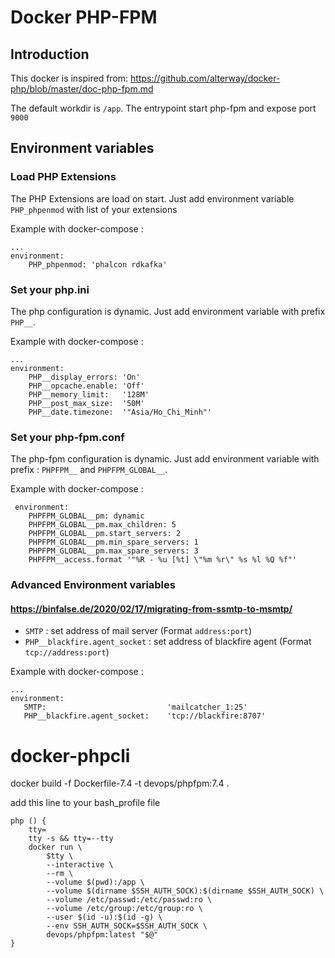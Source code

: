 # Docker PHP-FPM

## Introduction

This docker is inspired from: https://github.com/alterway/docker-php/blob/master/doc-php-fpm.md

The default workdir is `/app`.
The entrypoint start php-fpm and expose port `9000`

## Environment variables

### Load PHP Extensions

The PHP Extensions are load on start. Just add environment variable `PHP_phpenmod` with list of your extensions

Example with docker-compose :

    ...
    environment:
        PHP_phpenmod: 'phalcon rdkafka'


### Set your php.ini

The php configuration is dynamic. Just add environment variable with prefix `PHP__`.

Example with docker-compose :

    ...
    environment:
        PHP__display_errors: 'On'
        PHP__opcache.enable: 'Off'
        PHP__memory_limit:   '128M'
        PHP__post_max_size:  '50M'
        PHP__date.timezone:  '"Asia/Ho_Chi_Minh"'

### Set your php-fpm.conf

The php-fpm configuration is dynamic. Just add environment variable with prefix : `PHPFPM__` and `PHPFPM_GLOBAL__`.

Example with docker-compose :

     environment:
        PHPFPM_GLOBAL__pm: dynamic
        PHPFPM_GLOBAL__pm.max_children: 5
        PHPFPM_GLOBAL__pm.start_servers: 2
        PHPFPM_GLOBAL__pm.min_spare_servers: 1
        PHPFPM_GLOBAL__pm.max_spare_servers: 3
        PHPFPM__access.format '"%R - %u [%t] \"%m %r\" %s %l %Q %f"'


### Advanced Environment variables

#### https://binfalse.de/2020/02/17/migrating-from-ssmtp-to-msmtp/

- `SMTP` : set address of mail server (Format `address:port`)
- `PHP__blackfire.agent_socket` : set address of blackfire agent (Format `tcp://address:port`)

Example with docker-compose :

    ...
    environment:
       SMTP:                           'mailcatcher_1:25'
       PHP__blackfire.agent_socket:    'tcp://blackfire:8707'


# docker-phpcli
docker build -f Dockerfile-7.4 -t devops/phpfpm:7.4 .

add this line to your bash_profile file

```
php () {
    tty=
    tty -s && tty=--tty
    docker run \
        $tty \
        --interactive \
        --rm \
        --volume $(pwd):/app \
        --volume $(dirname $SSH_AUTH_SOCK):$(dirname $SSH_AUTH_SOCK) \
        --volume /etc/passwd:/etc/passwd:ro \
        --volume /etc/group:/etc/group:ro \
        --user $(id -u):$(id -g) \
        --env SSH_AUTH_SOCK=$SSH_AUTH_SOCK \
        devops/phpfpm:latest "$@"
}
```
